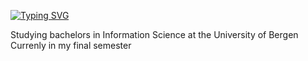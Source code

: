 
<!-- Github typing effect: https://github.com/denvercoder1/readme-typing-svg -->
[![Typing SVG](https://readme-typing-svg.demolab.com?font=Pixelify+Sans&size=30&duration=3500&pause=600&color=B298FF&center=true&vCenter=true&random=false&width=435&lines=Hey+there;I+am++Shrutha!;and+this+is+my+Github+(PRO)file)](https://git.io/typing-svg)


















Studying bachelors in Information Science at the University of Bergen </br>
Currenly in my final semester </br>


